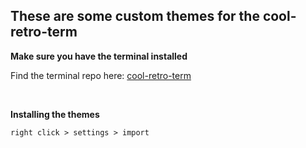 ## These are some custom themes for the cool-retro-term

**Make sure you have the terminal installed**

Find the terminal repo here: [cool-retro-term](https://github.com/Swordfish90/cool-retro-term)

<br>

**Installing the themes**

```
right click > settings > import
```
